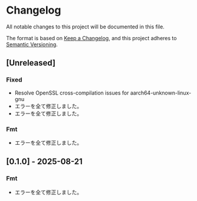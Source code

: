 # Changelog

All notable changes to this project will be documented in this file.

The format is based on [Keep a Changelog](https://keepachangelog.com/en/1.0.0/),
and this project adheres to [Semantic Versioning](https://semver.org/spec/v2.0.0.html).

## [Unreleased]

### Fixed

- Resolve OpenSSL cross-compilation issues for aarch64-unknown-linux-gnu
- エラーを全て修正しました。
- エラーを全て修正しました。

### Fmt

- エラーを全て修正しました。

## [0.1.0] - 2025-08-21

### Fmt

- エラーを全て修正しました。

<!-- generated by git-cliff -->
